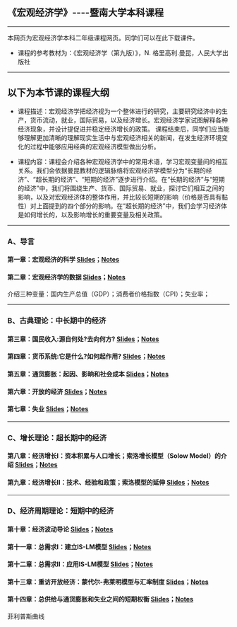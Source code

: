 ## 《宏观经济学》----暨南大学本科课程

---
本网页为宏观经济学本科二年级课程网页。同学们可以在此下载课件。
* 课程的参考教材为：《宏观经济学（第九版）》，N. 格里高利.曼昆，人民大学出版社
---
以下为本节课的课程大纲
---

* 课程描述：宏观经济学把经济视为一个整体进行的研究，主要研究经济中的生产，货币流动，就业，国际贸易，以及经济增长。宏观经济学家试图解释各种经济现象，并设计提促进并稳定经济增长的政策。 课程结束后，同学们应当能够理解更加清晰的理解现实生活中与宏观经济相关的新闻，在发生经济环境变化的过程中能够应用经典的宏观经济模型做出分析。

* 课程内容：课程会介绍各种宏观经济学中的常用术语，学习宏观变量间的相互关系。我们会依据曼昆教材的逻辑脉络将宏观经济学模型分为“长期的经济”、“超长期的经济”、“短期的经济”逐步进行介绍。在“长期的经济”与“短期的经济”中，我们将围绕生产、货币、国际贸易、就业，探讨它们相互之间的影响，以及对宏观经济体的整体作用，并比较长短期的影响（价格是否具有黏性）对上面提到的四个部分的影响。在“超长期的经济”中，我们会学习经济体是如何增长的，以及影响增长的重要变量及相关政策。

---
### A、导言

#### 第一章：宏观经济的科学 [Slides](https://github.com/MingshiKang/MacroUndergrad/blob/main/Slides/1%E3%80%81%E5%AE%8F%E8%A7%82%E7%BB%8F%E6%B5%8E%E5%AD%A6%E4%BB%8B%E7%BB%8D.pdf)；[Notes](https://github.com/MingshiKang/MacroUndergrad/blob/main/Notes/%E7%AC%AC%E4%B8%80%E7%AB%A0%C2%B7%E4%BB%8B%E7%BB%8D.pdf)
    
#### 第二章：宏观经济学的数据 [Slides](https://github.com/MingshiKang/MacroUndergrad/blob/main/Slides/2%E3%80%81%E5%AE%8F%E8%A7%82%E7%BB%8F%E6%B5%8E%E5%AD%A6%E7%9A%84%E6%95%B0%E6%8D%AE.pdf)；[Notes](https://github.com/MingshiKang/MacroUndergrad/blob/main/Notes/%E7%AC%AC%E4%BA%8C%E7%AB%A0%20%C2%B7%20%E5%AE%8F%E8%A7%82%E6%95%B0%E6%8D%AE.pdf)

介绍三种变量：国内生产总值（GDP）；消费者价格指数（CPI）；失业率；

---
### B、古典理论：中长期中的经济

#### 第三章：国民收入:源自何处?去向何方? [Slides](https://github.com/MingshiKang/MacroUndergrad/blob/main/Slides/3%E3%80%81%E5%9B%BD%E6%B0%91%E6%94%B6%E5%85%A5.pdf)；[Notes](https://github.com/MingshiKang/MacroUndergrad/blob/main/Notes/%E7%AC%AC%E4%B8%89%E7%AB%A0%20%C2%B7%20%E5%9B%BD%E6%B0%91%E6%94%B6%E5%85%A5.pdf)

#### 第四章：货币系统:它是什么?如何起作用? [Slides](https://github.com/MingshiKang/MacroUndergrad/blob/main/Slides/4%E3%80%81%E8%B4%A7%E5%B8%81%E7%B3%BB%E7%BB%9F.pdf)；[Notes](https://github.com/MingshiKang/MacroUndergrad/blob/main/Notes/%E7%AC%AC%E5%9B%9B%E7%AB%A0%20%C2%B7%20%E8%B4%A7%E5%B8%81%E7%B3%BB%E7%BB%9F.pdf)

#### 第五章：通货膨胀：起因、影晌和社会成本 [Slides](https://github.com/MingshiKang/MacroUndergrad/blob/main/Slides/5%E3%80%81%E9%80%9A%E8%B4%A7%E8%86%A8%E8%83%80.pdf)；[Notes](https://github.com/MingshiKang/MacroUndergrad/blob/main/Notes/%E7%AC%AC%E4%BA%94%E7%AB%A0%20%C2%B7%20%E9%80%9A%E8%B4%A7%E8%86%A8%E8%83%80.pdf)

#### 第六章：开放的经济 [Slides](https://github.com/MingshiKang/MacroUndergrad/blob/main/Slides/6%E3%80%81%E5%BC%80%E6%94%BE%E7%9A%84%E7%BB%8F%E6%B5%8E.pdf)；[Notes](https://github.com/MingshiKang/MacroUndergrad/blob/main/Notes/%E7%AC%AC%E5%85%AD%E7%AB%A0%20%C2%B7%20%E5%BC%80%E6%94%BE%E7%BB%8F%E6%B5%8E.pdf)

#### 第七章：失业 [Slides](https://github.com/MingshiKang/MacroUndergrad/blob/main/Slides/7%E3%80%81%E5%A4%B1%E4%B8%9A%2B%E5%8F%A4%E5%85%B8%E7%BB%8F%E6%B5%8E%E5%B0%8F%E7%BB%93.pdf)；[Notes](https://github.com/MingshiKang/MacroUndergrad/blob/main/Notes/%E7%AC%AC%E4%B8%83%E7%AB%A0%20%C2%B7%20%E5%A4%B1%E4%B8%9A.pdf)

---

### C、增长理论：超长期中的经济

#### 第八章：经济增长I：资本积累与人口增长；索洛增长模型（Solow Model）的介绍 [Slides](https://github.com/MingshiKang/MacroUndergrad/blob/main/Slides/8%E3%80%81%E7%BB%8F%E6%B5%8E%E5%A2%9E%E9%95%BFI.pdf)；[Notes](https://github.com/MingshiKang/MacroUndergrad/blob/main/Notes/%E7%AC%AC%E5%85%AB%E7%AB%A0%20%C2%B7%20%E7%BB%8F%E6%B5%8E%E5%A2%9E%E9%95%BF1.pdf)

#### 第九章：经济增长II：技术、经验和政策；索洛模型的延伸 [Slides](https://github.com/MingshiKang/MacroUndergrad/blob/main/Slides/9%E3%80%81%E7%BB%8F%E6%B5%8E%E5%A2%9E%E9%95%BFII.pdf)；[Notes](https://github.com/MingshiKang/MacroUndergrad/blob/main/Notes/%E7%AC%AC%E4%B9%9D%E7%AB%A0%20%C2%B7%20%E7%BB%8F%E6%B5%8E%E5%A2%9E%E9%95%BF2.pdf)

---

### D、经济周期理论：短期中的经济

#### 第十章：经济波动导论 [Slides](https://github.com/MingshiKang/MacroUndergrad/blob/main/Slides/10%E3%80%81%E7%BB%8F%E6%B5%8E%E6%B3%A2%E5%8A%A8%E5%AF%BC%E8%AE%BA.pdf)；[Notes](https://github.com/MingshiKang/MacroUndergrad/blob/main/Notes/%E7%AC%AC%E5%8D%81%E7%AB%A0%20%C2%B7%20%E7%BB%8F%E6%B5%8E%E6%B3%A2%E5%8A%A8%E5%AF%BC%E8%AE%BA.pdf)

#### 第十一章：总需求I：建立IS-LM模型 [Slides](https://github.com/MingshiKang/MacroUndergrad/blob/main/Slides/11%E3%80%81%E6%80%BB%E9%9C%80%E6%B1%82I.pdf)；[Notes](https://github.com/MingshiKang/MacroUndergrad/blob/main/Notes/%E7%AC%AC%E5%8D%81%E4%B8%80%E7%AB%A0%20%C2%B7%20%20%E6%80%BB%E9%9C%80%E6%B1%82I%20.pdf)

#### 第十二章：总需求II：应用IS-LM模型 [Slides](https://github.com/MingshiKang/MacroUndergrad/blob/main/Slides/12%E3%80%81%E6%80%BB%E9%9C%80%E6%B1%82II.pdf)；[Notes](https://github.com/MingshiKang/MacroUndergrad/blob/main/Notes/%E7%AC%AC%E5%8D%81%E4%BA%8C%E7%AB%A0%20%C2%B7%20%E6%80%BB%E9%9C%80%E6%B1%82II%20.pdf)

#### 第十三章：重访开放经济：蒙代尔-弗莱明模型与汇率制度 [Slides](https://github.com/MingshiKang/MacroUndergrad/blob/main/Slides/13%E3%80%81%E8%92%99%E4%BB%A3%E5%B0%94%E5%BC%97%E8%8E%B1%E6%98%8E%E6%A8%A1%E5%9E%8B.pdf)；[Notes](https://github.com/MingshiKang/MacroUndergrad/blob/main/Notes/%E7%AC%AC%E5%8D%81%E4%B8%89%E7%AB%A0%20%C2%B7%20%E8%92%99%E4%BB%A3%E5%B0%94%E5%BC%97%E8%8E%B1%E6%98%8E%E6%A8%A1%E5%9E%8B.pdf)

#### 第十四章：总供给与通货膨胀和失业之间的短期权衡 [Slides](https://github.com/MingshiKang/MacroUndergrad/blob/main/Slides/14%E3%80%81%E6%80%BB%E4%BE%9B%E7%BB%99%E4%B8%8E%E8%8F%B2%E5%88%A9%E6%99%AE%E6%96%AF%E6%9B%B2%E7%BA%BF.pdf)；[Notes](https://github.com/MingshiKang/MacroUndergrad/blob/main/Notes/%E7%AC%AC%E5%8D%81%E5%9B%9B%E7%AB%A0%20%C2%B7%20%E8%8F%B2%E5%88%A9%E6%99%AE%E6%96%AF%E6%9B%B2%E7%BA%BF.pdf)

菲利普斯曲线

